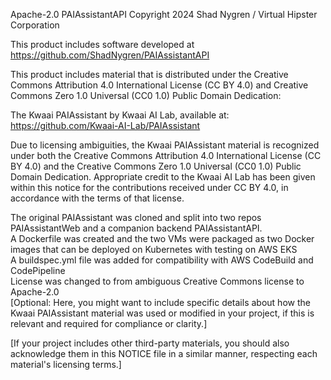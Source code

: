 Apache-2.0 PAIAssistantAPI
Copyright 2024 Shad Nygren / Virtual Hipster Corporation

This product includes software developed at https://github.com/ShadNygren/PAIAssistantAPI

This product includes material that is distributed under the Creative Commons Attribution 4.0 International License (CC BY 4.0) and Creative Commons Zero 1.0 Universal (CC0 1.0) Public Domain Dedication:

The Kwaai PAIAssistant by Kwaai AI Lab, available at:
https://github.com/Kwaai-AI-Lab/PAIAssistant

Due to licensing ambiguities, the Kwaai PAIAssistant material is recognized under both the Creative Commons Attribution 4.0 International License (CC BY 4.0) and the Creative Commons Zero 1.0 Universal (CC0 1.0) Public Domain Dedication.
Appropriate credit to the Kwaai AI Lab has been given within this notice for the contributions received under CC BY 4.0, in accordance with the terms of that license.

The original PAIAssistant was cloned and split into two repos PAIAssistantWeb and a companion backend PAIAssistantAPI.\
A Dockerfile was created and the two VMs were packaged as two Docker images that can be deployed on Kubernetes with testing on AWS EKS\
A buildspec.yml file was added for compatibility with AWS CodeBuild and CodePipeline\
License was changed to from ambiguous Creative Commons license to Apache-2.0\
[Optional: Here, you might want to include specific details about how the Kwaai PAIAssistant material was used or modified in your project, if this is relevant and required for compliance or clarity.]

[If your project includes other third-party materials, you should also acknowledge them in this NOTICE file in a similar manner, respecting each material's licensing terms.]
